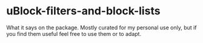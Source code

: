 # uBlock-filters-and-block-lists
What it says on the package. Mostly curated for my personal use only, but if you find them useful feel free to use them or to adapt.
